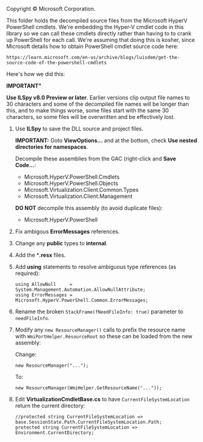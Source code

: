 ﻿Copyright © Microsoft Corporation.

This folder holds the decompiled source files from the Microsoft HyperV PowerShell 
cmdlets.  We're embedding the Hyper-V cmdlet code in this library so we can call 
these cmdlets directly rather than having to to crank up PowerShell for each call.
We're assuming that doing this is kosher, since Microsoft details how to obtain
PowerShell cmdlet source code here:

    https://learn.microsoft.com/en-us/archive/blogs/luisdem/get-the-source-code-of-the-powershell-cmdlets

Here's how we did this:

**IMPORTANT"** 

**Use ILSpy v8.0 Preview or later**.  Earlier versions clip output file names to 
30 characters and some of the decompiled file names will be longer than this,
and to make things worse, some files start with the same 30 characters, so
some files will be overwritten and be effectively lost.

1. Use **ILSpy** to save the DLL source and project files.

   **IMPORTANT:** Goto **ViewOptions...** and at the bottom, check
                  **Use nested directories for namespaces**.

   Decompile these assemblies from the GAC (right-click and **Save Code...**:

   * Microsoft.HyperV.PowerShell.Cmdlets
   * Microsoft.HyperV.PowerShell.Objects
   * Microsoft.Virtualization.Client.Common.Types
   * Microsoft.Virtualization.Client.Management

   **DO NOT** decompile this assembly (to avoid duplicate files):

   * Microsoft.HyperV.PowerShell

2. Fix ambigous **ErrorMessages** references.

3. Change any **public** types to **internal**.

4. Add the ***.resx** files.

5. Add **using** statements to resolve ambiguous type references (as required):

   ```
   using AllowNull     = System.Management.Automation.AllowNullAttribute;
   using ErrorMessages = Microsoft.HyperV.PowerShell.Common.ErrorMessages;
   ```

6. Rename the broken `StackFrame(fNeedFileInfo: true)` parameter to `needFileInfo`.

7. Modify any `new ResourceManager()` calls to prefix the resource name with
   `WmiPortHelper.ResourceRoot` so these can be loaded from the new assembly:

   Change:

   ```
   new ResourceManager("...");
   ```

   To:

   ```
   new ResourceManager(WmiHelper.GetResourceName("..."));
   ```

8. Edit **VirtualizationCmdletBase.cs** to have `CurrentFileSystemLocation` return the
   current directory:

   ```
   //protected string CurrentFileSystemLocation => base.SessionState.Path.CurrentFileSystemLocation.Path;
   protected string CurrentFileSystemLocation => Environment.CurrentDirectory;
  ```
